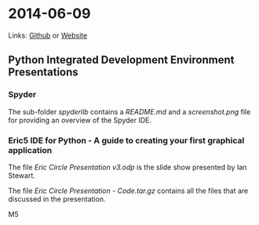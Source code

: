 # 2014-06-09
Links: [Github](https://github.com/irsbugs/meetings/blob/master/2014/2014-06-09/README.md) or [Website](https://irsbugs.github.io/meetings/2014/2014-06-09/) 

## Python Integrated Development Environment Presentations
 
### Spyder 

The sub-folder *spyderlib* contains a *README.md* and a *screenshot.png* file for providing an overview of the Spyder IDE.

### Eric5 IDE for Python - A guide to creating your first graphical application

The file *Eric Circle Presentation v3.odp* is the slide show presented by Ian Stewart.

The file *Eric Circle Presentation - Code.tar.gz* contains all the files that are discussed in the presentation.

M5
